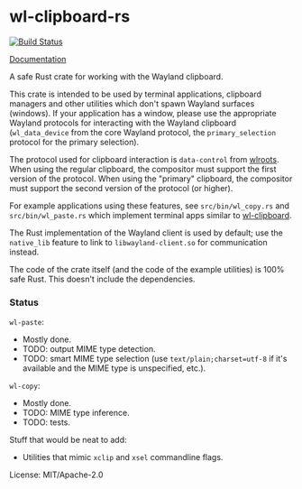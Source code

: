# wl-clipboard-rs

[![Build Status](https://travis-ci.org/YaLTeR/wl-clipboard-rs.svg?branch=master)](https://travis-ci.org/YaLTeR/wl-clipboard-rs)

[Documentation](https://yalter.github.io/wl-clipboard-rs/wl_clipboard_rs/)

A safe Rust crate for working with the Wayland clipboard.

This crate is intended to be used by terminal applications, clipboard managers and other
utilities which don't spawn Wayland surfaces (windows). If your application has a window,
please use the appropriate Wayland protocols for interacting with the Wayland clipboard
(`wl_data_device` from the core Wayland protocol, the `primary_selection` protocol for the
primary selection).

The protocol used for clipboard interaction is `data-control` from
[wlroots](https://github.com/swaywm/wlr-protocols). When using the regular clipboard, the
compositor must support the first version of the protocol. When using the "primary" clipboard,
the compositor must support the second version of the protocol (or higher).

For example applications using these features, see `src/bin/wl_copy.rs` and
`src/bin/wl_paste.rs` which implement terminal apps similar to
[wl-clipboard](https://github.com/bugaevc/wl-clipboard).

The Rust implementation of the Wayland client is used by default; use the `native_lib` feature
to link to `libwayland-client.so` for communication instead.

The code of the crate itself (and the code of the example utilities) is 100% safe Rust. This
doesn't include the dependencies.

### Status

`wl-paste`:
- Mostly done.
- TODO: output MIME type detection.
- TODO: smart MIME type selection (use `text/plain;charset=utf-8` if it's available and the MIME type is unspecified, etc.).

`wl-copy`:
- Mostly done.
- TODO: MIME type inference.
- TODO: tests.

Stuff that would be neat to add:
- Utilities that mimic `xclip` and `xsel` commandline flags.

License: MIT/Apache-2.0
